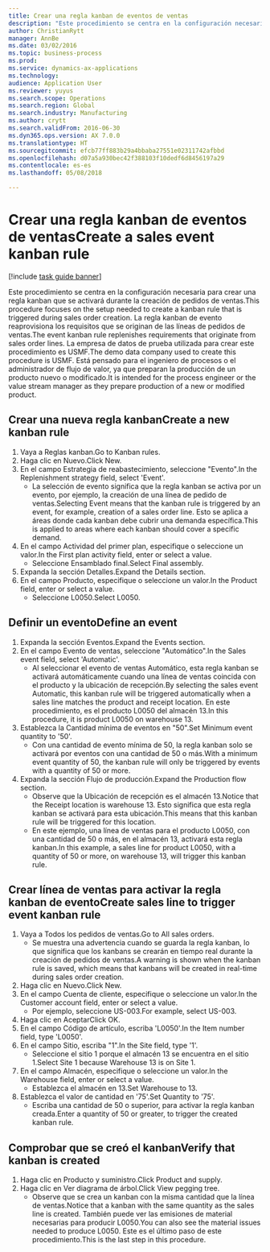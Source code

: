 ```yaml
--- 
title: Crear una regla kanban de eventos de ventas
description: "Este procedimiento se centra en la configuración necesaria para crear una regla kanban que se activará durante la creación de pedidos de ventas."
author: ChristianRytt
manager: AnnBe
ms.date: 03/02/2016
ms.topic: business-process
ms.prod: 
ms.service: dynamics-ax-applications
ms.technology: 
audience: Application User
ms.reviewer: yuyus
ms.search.scope: Operations
ms.search.region: Global
ms.search.industry: Manufacturing
ms.author: crytt
ms.search.validFrom: 2016-06-30
ms.dyn365.ops.version: AX 7.0.0
ms.translationtype: HT
ms.sourcegitcommit: efcb77ff883b29a4bbaba27551e02311742afbbd
ms.openlocfilehash: d07a5a930bec42f388103f10dedf6d8456197a29
ms.contentlocale: es-es
ms.lasthandoff: 05/08/2018

---
```

# <a name="create-a-sales-event-kanban-rule"></a><span data-ttu-id="1d029-103">Crear una regla kanban de eventos de ventas</span><span class="sxs-lookup"><span data-stu-id="1d029-103">Create a sales event kanban rule</span></span>

[!include [task guide banner](../../includes/task-guide-banner.md)]

<span data-ttu-id="1d029-104">Este procedimiento se centra en la configuración necesaria para crear una regla kanban que se activará durante la creación de pedidos de ventas.</span><span class="sxs-lookup"><span data-stu-id="1d029-104">This procedure focuses on the setup needed to create a kanban rule that is triggered during sales order creation.</span></span> <span data-ttu-id="1d029-105">La regla kanban de evento reaprovisiona los requisitos que se originan de las líneas de pedidos de ventas.</span><span class="sxs-lookup"><span data-stu-id="1d029-105">The event kanban rule replenishes requirements that originate from sales order lines.</span></span> <span data-ttu-id="1d029-106">La empresa de datos de prueba utilizada para crear este procedimiento es USMF.</span><span class="sxs-lookup"><span data-stu-id="1d029-106">The demo data company used to create this procedure is USMF.</span></span> <span data-ttu-id="1d029-107">Está pensado para el ingeniero de procesos o el administrador de flujo de valor, ya que preparan la producción de un producto nuevo o modificado.</span><span class="sxs-lookup"><span data-stu-id="1d029-107">It is intended for the process engineer or the value stream manager as they prepare production of a new or modified product.</span></span>




## <a name="create-a-new-kanban-rule"></a><span data-ttu-id="1d029-108">Crear una nueva regla kanban</span><span class="sxs-lookup"><span data-stu-id="1d029-108">Create a new kanban rule</span></span>
1. <span data-ttu-id="1d029-109">Vaya a Reglas kanban.</span><span class="sxs-lookup"><span data-stu-id="1d029-109">Go to Kanban rules.</span></span>
2. <span data-ttu-id="1d029-110">Haga clic en Nuevo.</span><span class="sxs-lookup"><span data-stu-id="1d029-110">Click New.</span></span>
3. <span data-ttu-id="1d029-111">En el campo Estrategia de reabastecimiento, seleccione "Evento".</span><span class="sxs-lookup"><span data-stu-id="1d029-111">In the Replenishment strategy field, select 'Event'.</span></span>
    * <span data-ttu-id="1d029-112">La selección de evento significa que la regla kanban se activa por un evento, por ejemplo, la creación de una línea de pedido de ventas.</span><span class="sxs-lookup"><span data-stu-id="1d029-112">Selecting Event means that the kanban rule is triggered by an event, for example, creation of a sales order line.</span></span>   <span data-ttu-id="1d029-113">Esto se aplica a áreas donde cada kanban debe cubrir una demanda específica.</span><span class="sxs-lookup"><span data-stu-id="1d029-113">This is applied to areas where each kanban should cover a specific demand.</span></span>  
4. <span data-ttu-id="1d029-114">En el campo Actividad del primer plan, especifique o seleccione un valor.</span><span class="sxs-lookup"><span data-stu-id="1d029-114">In the First plan activity field, enter or select a value.</span></span>
    * <span data-ttu-id="1d029-115">Seleccione Ensamblado final.</span><span class="sxs-lookup"><span data-stu-id="1d029-115">Select Final assembly.</span></span>  
5. <span data-ttu-id="1d029-116">Expanda la sección Detalles.</span><span class="sxs-lookup"><span data-stu-id="1d029-116">Expand the Details section.</span></span>
6. <span data-ttu-id="1d029-117">En el campo Producto, especifique o seleccione un valor.</span><span class="sxs-lookup"><span data-stu-id="1d029-117">In the Product field, enter or select a value.</span></span>
    * <span data-ttu-id="1d029-118">Seleccione L0050.</span><span class="sxs-lookup"><span data-stu-id="1d029-118">Select L0050.</span></span>  

## <a name="define-an-event"></a><span data-ttu-id="1d029-119">Definir un evento</span><span class="sxs-lookup"><span data-stu-id="1d029-119">Define an event</span></span>
1. <span data-ttu-id="1d029-120">Expanda la sección Eventos.</span><span class="sxs-lookup"><span data-stu-id="1d029-120">Expand the Events section.</span></span>
2. <span data-ttu-id="1d029-121">En el campo Evento de ventas, seleccione "Automático".</span><span class="sxs-lookup"><span data-stu-id="1d029-121">In the Sales event field, select 'Automatic'.</span></span>
    * <span data-ttu-id="1d029-122">Al seleccionar el evento de ventas Automático, esta regla kanban se activará automáticamente cuando una línea de ventas coincida con el producto y la ubicación de recepción.</span><span class="sxs-lookup"><span data-stu-id="1d029-122">By selecting the sales event Automatic, this kanban rule will be triggered automatically when a sales line matches the product and receipt location.</span></span> <span data-ttu-id="1d029-123">En este procedimiento, es el producto L0050 del almacén 13.</span><span class="sxs-lookup"><span data-stu-id="1d029-123">In this procedure, it is product L0050 on warehouse 13.</span></span>  
3. <span data-ttu-id="1d029-124">Establezca la Cantidad mínima de eventos en "50".</span><span class="sxs-lookup"><span data-stu-id="1d029-124">Set Minimum event quantity to '50'.</span></span>
    * <span data-ttu-id="1d029-125">Con una cantidad de evento mínima de 50, la regla kanban solo se activará por eventos con una cantidad de 50 o más.</span><span class="sxs-lookup"><span data-stu-id="1d029-125">With a minimum event quantity of 50, the kanban rule will only be triggered by events with a quantity of 50 or more.</span></span>  
4. <span data-ttu-id="1d029-126">Expanda la sección Flujo de producción.</span><span class="sxs-lookup"><span data-stu-id="1d029-126">Expand the Production flow section.</span></span>
    * <span data-ttu-id="1d029-127">Observe que la Ubicación de recepción es el almacén 13.</span><span class="sxs-lookup"><span data-stu-id="1d029-127">Notice that the Receipt location is warehouse 13.</span></span> <span data-ttu-id="1d029-128">Esto significa que esta regla kanban se activará para esta ubicación.</span><span class="sxs-lookup"><span data-stu-id="1d029-128">This means that this kanban rule will be triggered for this location.</span></span>  
    * <span data-ttu-id="1d029-129">En este ejemplo, una línea de ventas para el producto L0050, con una cantidad de 50 o más, en el almacén 13, activará esta regla kanban.</span><span class="sxs-lookup"><span data-stu-id="1d029-129">In this example, a sales line for product L0050, with a quantity of 50 or more, on warehouse 13, will trigger this kanban rule.</span></span>  

## <a name="create-sales-line-to-trigger-event-kanban-rule"></a><span data-ttu-id="1d029-130">Crear línea de ventas para activar la regla kanban de evento</span><span class="sxs-lookup"><span data-stu-id="1d029-130">Create sales line to trigger event kanban rule</span></span>
1. <span data-ttu-id="1d029-131">Vaya a Todos los pedidos de ventas.</span><span class="sxs-lookup"><span data-stu-id="1d029-131">Go to All sales orders.</span></span>
    * <span data-ttu-id="1d029-132">Se muestra una advertencia cuando se guarda la regla kanban, lo que significa que los kanbans se crearán en tiempo real durante la creación de pedidos de ventas.</span><span class="sxs-lookup"><span data-stu-id="1d029-132">A warning is shown when the kanban rule is saved, which means that kanbans will be created in real-time during sales order creation.</span></span>  
2. <span data-ttu-id="1d029-133">Haga clic en Nuevo.</span><span class="sxs-lookup"><span data-stu-id="1d029-133">Click New.</span></span>
3. <span data-ttu-id="1d029-134">En el campo Cuenta de cliente, especifique o seleccione un valor.</span><span class="sxs-lookup"><span data-stu-id="1d029-134">In the Customer account field, enter or select a value.</span></span>
    * <span data-ttu-id="1d029-135">Por ejemplo, seleccione US-003.</span><span class="sxs-lookup"><span data-stu-id="1d029-135">For example, select US-003.</span></span>  
4. <span data-ttu-id="1d029-136">Haga clic en Aceptar</span><span class="sxs-lookup"><span data-stu-id="1d029-136">Click OK.</span></span>
5. <span data-ttu-id="1d029-137">En el campo Código de artículo, escriba 'L0050'.</span><span class="sxs-lookup"><span data-stu-id="1d029-137">In the Item number field, type 'L0050'.</span></span>
6. <span data-ttu-id="1d029-138">En el campo Sitio, escriba "1".</span><span class="sxs-lookup"><span data-stu-id="1d029-138">In the Site field, type '1'.</span></span>
    * <span data-ttu-id="1d029-139">Seleccione el sitio 1 porque el almacén 13 se encuentra en el sitio 1.</span><span class="sxs-lookup"><span data-stu-id="1d029-139">Select Site 1 because Warehouse 13 is on Site 1.</span></span>  
7. <span data-ttu-id="1d029-140">En el campo Almacén, especifique o seleccione un valor.</span><span class="sxs-lookup"><span data-stu-id="1d029-140">In the Warehouse field, enter or select a value.</span></span>
    * <span data-ttu-id="1d029-141">Establezca el almacén en 13.</span><span class="sxs-lookup"><span data-stu-id="1d029-141">Set Warehouse to 13.</span></span>  
8. <span data-ttu-id="1d029-142">Establezca el valor de cantidad en '75'.</span><span class="sxs-lookup"><span data-stu-id="1d029-142">Set Quantity to '75'.</span></span>
    * <span data-ttu-id="1d029-143">Escriba una cantidad de 50 o superior, para activar la regla kanban creada.</span><span class="sxs-lookup"><span data-stu-id="1d029-143">Enter a quantity of 50 or greater, to trigger the created kanban rule.</span></span>  

## <a name="verify-that-kanban-is-created"></a><span data-ttu-id="1d029-144">Comprobar que se creó el kanban</span><span class="sxs-lookup"><span data-stu-id="1d029-144">Verify that kanban is created</span></span>
1. <span data-ttu-id="1d029-145">Haga clic en Producto y suministro.</span><span class="sxs-lookup"><span data-stu-id="1d029-145">Click Product and supply.</span></span>
2. <span data-ttu-id="1d029-146">Haga clic en Ver diagrama de árbol.</span><span class="sxs-lookup"><span data-stu-id="1d029-146">Click View pegging tree.</span></span>
    * <span data-ttu-id="1d029-147">Observe que se crea un kanban con la misma cantidad que la línea de ventas.</span><span class="sxs-lookup"><span data-stu-id="1d029-147">Notice that a kanban with the same quantity as the sales line is created.</span></span> <span data-ttu-id="1d029-148">También puede ver las emisiones de material necesarias para producir L0050.</span><span class="sxs-lookup"><span data-stu-id="1d029-148">You can also see the material issues needed to produce L0050.</span></span> <span data-ttu-id="1d029-149">Este es el último paso de este procedimiento.</span><span class="sxs-lookup"><span data-stu-id="1d029-149">This is the last step in this procedure.</span></span>  



